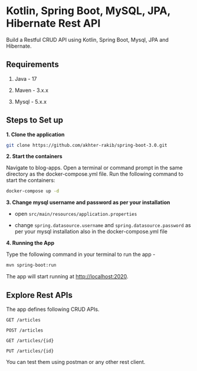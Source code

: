 # Kotlin, Spring Boot, MySQL, JPA, Hibernate Rest API

Build a Restful CRUD API using Kotlin, Spring Boot, Mysql, JPA and Hibernate.

## Requirements

1. Java - 17

2. Maven - 3.x.x

3. Mysql - 5.x.x

## Steps to Set up

**1. Clone the application**

```bash
git clone https://github.com/akhter-rakib/spring-boot-3.0.git
```

**2. Start the containers**

Navigate to blog-apps. Open a terminal or command prompt in the same directory as the docker-compose.yml file.
Run the following command to start the containers:
```bash
docker-compose up -d
```

**3. Change mysql username and password as per your installation**

+ open `src/main/resources/application.properties`

+ change `spring.datasource.username` and `spring.datasource.password` as per your mysql installation also in the docker-compose.yml file

**4. Running the App**

Type the following command in your terminal to run the app -

```bash
mvn spring-boot:run
```

The app will start running at <http://localhost:2020>.

## Explore Rest APIs

The app defines following CRUD APIs.

    GET /articles
    
    POST /articles
    
    GET /articles/{id}
    
    PUT /articles/{id}


You can test them using postman or any other rest client.
